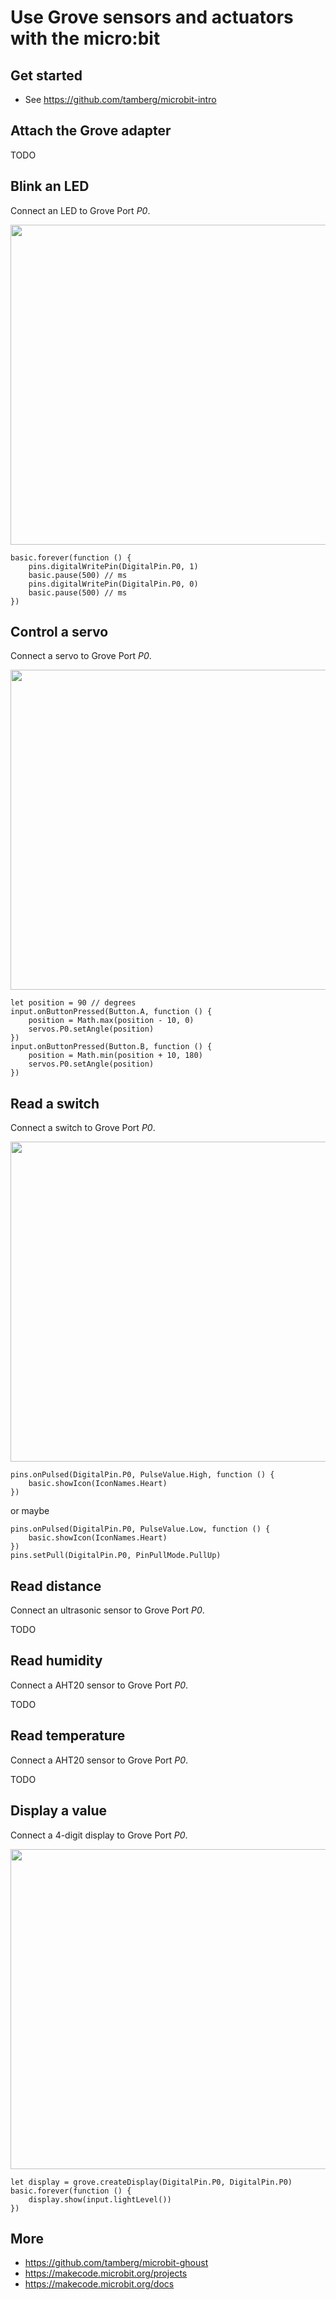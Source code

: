 # Use Grove sensors and actuators with the micro:bit

## Get started
- See https://github.com/tamberg/microbit-intro

## Attach the Grove adapter
TODO

## Blink an LED
Connect an LED to Grove Port *P0*.

<img src="images/grove-led.png" width="512" />

```
basic.forever(function () {
    pins.digitalWritePin(DigitalPin.P0, 1)
    basic.pause(500) // ms
    pins.digitalWritePin(DigitalPin.P0, 0)
    basic.pause(500) // ms
})
```

## Control a servo
Connect a servo to Grove Port *P0*.

<img src="images/servo.png" width="512" />

```
let position = 90 // degrees
input.onButtonPressed(Button.A, function () {
    position = Math.max(position - 10, 0)
    servos.P0.setAngle(position)
})
input.onButtonPressed(Button.B, function () {
    position = Math.min(position + 10, 180)
    servos.P0.setAngle(position)
})
```

## Read a switch
Connect a switch to Grove Port *P0*.

<img src="images/switch.png" width="512" />

```
pins.onPulsed(DigitalPin.P0, PulseValue.High, function () {
    basic.showIcon(IconNames.Heart)
})
```

or maybe

```
pins.onPulsed(DigitalPin.P0, PulseValue.Low, function () {
    basic.showIcon(IconNames.Heart)
})
pins.setPull(DigitalPin.P0, PinPullMode.PullUp)
```

## Read distance
Connect an ultrasonic sensor to Grove Port *P0*.

TODO

## Read humidity
Connect a AHT20 sensor to Grove Port *P0*.

TODO

## Read temperature
Connect a AHT20 sensor to Grove Port *P0*.

TODO

## Display a value
Connect a 4-digit display to Grove Port *P0*.

<img src="images/display.png" width="512" />

```
let display = grove.createDisplay(DigitalPin.P0, DigitalPin.P0)
basic.forever(function () {
    display.show(input.lightLevel())
})
```

## More
- https://github.com/tamberg/microbit-ghoust
- https://makecode.microbit.org/projects
- https://makecode.microbit.org/docs
